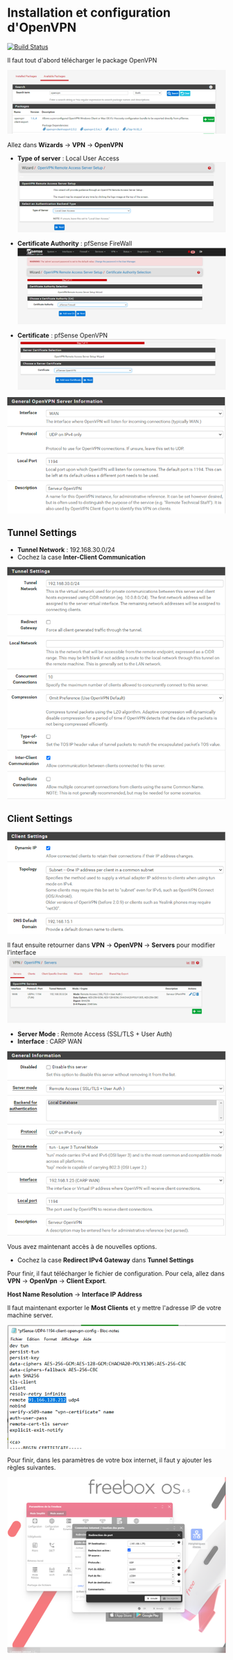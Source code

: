 # Installation et configuration d'OpenVPN


[![Build Status](https://travis-ci.org/joemccann/dillinger.svg?branch=master)](https://travis-ci.org/joemccann/dillinger)

Il faut tout d'abord télécharger le package OpenVPN

![img.png](img.png)

Allez dans **Wizards** -> **VPN** -> **OpenVPN**

- **Type of server** : Local User Access
![img_1.png](img_1.png)

- **Certificate Authority** : pfSense FireWall
![img_2.png](img_2.png)

- **Certificate** : pfSense OpenVPN
![img_3.png](img_3.png)

![img_5.png](img_5.png)

## Tunnel Settings

- **Tunnel Network** : 192.168.30.0/24
- Cochez la case **Inter-Client Communication**

![img_6.png](img_6.png)

## Client Settings

![img_7.png](img_7.png)

Il faut ensuite retourner dans **VPN** -> **OpenVPN** -> **Servers** pour modifier l'interface
![img_4.png](img_4.png)

- **Server Mode** : Remote Access (SSL/TLS + User Auth)
- **Interface** : CARP WAN

![img_8.png](img_8.png)

Vous avez maintenant accès à de nouvelles options.
- Cochez la case **Redirect IPv4 Gateway** dans **Tunnel Settings**

Pour finir, il faut télécharger le fichier de configuration. Pour cela, allez dans **VPN** -> **OpenVpn** -> **Client Export**.

**Host Name Resolution** -> **Interface IP Address**

Il faut maintenant exporter le **Most Clients** et y mettre l'adresse IP de votre machine server.

![img_9.png](img_9.png)

Pour finir, dans les paramètres de votre box internet, il faut y ajouter les règles suivantes.

![img_10.png](img_10.png)
